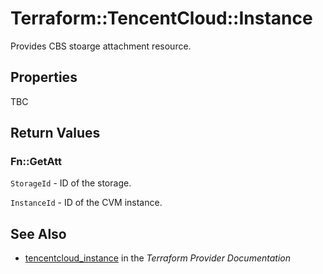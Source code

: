 # Terraform::TencentCloud::Instance

Provides CBS stoarge attachment resource.

## Properties

TBC

## Return Values

### Fn::GetAtt

`StorageId` - ID of the storage.

`InstanceId` - ID of the CVM instance.

## See Also

* [tencentcloud_instance](https://www.terraform.io/docs/providers/tencentcloud/r/instance.html) in the _Terraform Provider Documentation_